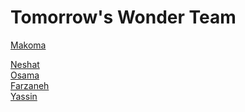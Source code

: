 # Tomorrow's Wonder Team

[Makoma](https://makomals.github.io/mak23/)<br>

[Neshat](https://neshatsarmen.github.io/My-Webpage/)<br> 
[Osama](https://osleo99.github.io/OsLeo/)<br>
[Farzaneh](https://farzaneh9.github.io)<br>
[Yassin](https://yassine-fath.github.io/personal-website/)<br>